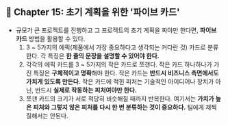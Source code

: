 ## 🌈 Chapter 15: 초기 계획을 위한 '파이브 카드'
- 규모가 큰 프로젝트를 진행하고 그 프로젝트의 초기 계획을 짜야만 한다면, **파이브 카드** 방법을 활용할 수 있다.
  1. 3 ~ 5가지의 에픽(제품에서 가장 중요하다고 생각되는 커다란 것) 카드로 분류한다. 각 특징은 **한 줄의 문장을 설명할 수 있어야 한다.**
  2. 각각의 에픽 카드를 3 ~ 5가지의 작은 카드로 쪼갠다. 작은 카드 하나하나가 가진 특징은 **구체적이고 명확**해야 한다. 작은 카드는 **반드시 비즈니스 측면에서도 가치게 있도록 만든다.** 작은 카드에 적힌 피처는 기술적인 아이디어나 장치가 아닌, 반드시 **실제로 작동하는 피처여야만 한다.**
  3. 쪼갠 카드의 크기가 서로 적당히 비슷해질 때까지 반복한다. 여기서는 **가치가 높은 피처와 그렇지 않은 피처를 다시 한 번 분류하는 것이 중요하다.** 팀에게 채찍질해서는 안된다.